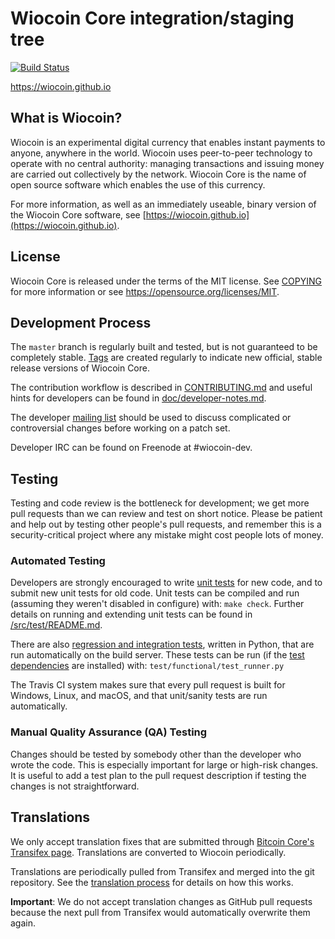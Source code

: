 Wiocoin Core integration/staging tree
=====================================

[![Build Status](https://travis-ci.org/wiocoin-project/wiocoin.svg?branch=master)](https://travis-ci.org/wiocoin-project/wiocoin)

https://wiocoin.github.io

What is Wiocoin?
----------------

Wiocoin is an experimental digital currency that enables instant payments to
anyone, anywhere in the world. Wiocoin uses peer-to-peer technology to operate
with no central authority: managing transactions and issuing money are carried
out collectively by the network. Wiocoin Core is the name of open source
software which enables the use of this currency.

For more information, as well as an immediately useable, binary version of
the Wiocoin Core software, see [https://wiocoin.github.io](https://wiocoin.github.io).

License
-------

Wiocoin Core is released under the terms of the MIT license. See [COPYING](COPYING) for more
information or see https://opensource.org/licenses/MIT.

Development Process
-------------------

The `master` branch is regularly built and tested, but is not guaranteed to be
completely stable. [Tags](https://github.com/wiocoin-project/wiocoin/tags) are created
regularly to indicate new official, stable release versions of Wiocoin Core.

The contribution workflow is described in [CONTRIBUTING.md](CONTRIBUTING.md)
and useful hints for developers can be found in [doc/developer-notes.md](doc/developer-notes.md).

The developer [mailing list](https://groups.google.com/forum/#!forum/wiocoin-dev)
should be used to discuss complicated or controversial changes before working
on a patch set.

Developer IRC can be found on Freenode at #wiocoin-dev.

Testing
-------

Testing and code review is the bottleneck for development; we get more pull
requests than we can review and test on short notice. Please be patient and help out by testing
other people's pull requests, and remember this is a security-critical project where any mistake might cost people
lots of money.

### Automated Testing

Developers are strongly encouraged to write [unit tests](src/test/README.md) for new code, and to
submit new unit tests for old code. Unit tests can be compiled and run
(assuming they weren't disabled in configure) with: `make check`. Further details on running
and extending unit tests can be found in [/src/test/README.md](/src/test/README.md).

There are also [regression and integration tests](/test), written
in Python, that are run automatically on the build server.
These tests can be run (if the [test dependencies](/test) are installed) with: `test/functional/test_runner.py`

The Travis CI system makes sure that every pull request is built for Windows, Linux, and macOS, and that unit/sanity tests are run automatically.

### Manual Quality Assurance (QA) Testing

Changes should be tested by somebody other than the developer who wrote the
code. This is especially important for large or high-risk changes. It is useful
to add a test plan to the pull request description if testing the changes is
not straightforward.

Translations
------------

We only accept translation fixes that are submitted through [Bitcoin Core's Transifex page](https://www.transifex.com/projects/p/bitcoin/).
Translations are converted to Wiocoin periodically.

Translations are periodically pulled from Transifex and merged into the git repository. See the
[translation process](doc/translation_process.md) for details on how this works.

**Important**: We do not accept translation changes as GitHub pull requests because the next
pull from Transifex would automatically overwrite them again.
